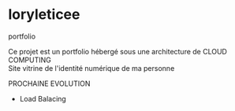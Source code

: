 # loryleticee
portfolio

Ce projet est un portfolio hébergé sous une architecture de CLOUD COMPUTING  
Site vitrine de l'identité numérique de ma personne 

PROCHAINE EVOLUTION
- Load Balacing

